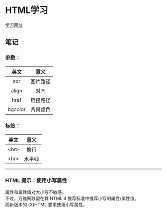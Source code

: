 # HTML学习
[学习网址](http://www.w3school.com.cn/html/index.asp)
## 笔记
### 参数：
  
   |英文|意义|
   |:--:|:--:|
   |scr|图片路径| 
   |align|对齐|
   |href|链接路径| 
   |bgcolor|背景颜色|

### 标签：

   |英文|意义|
   |:--:|:--:|
   |\<br>|换行| 
   |\<hr>|水平线|

<hr/>

### HTML 提示：使用小写属性  
属性和属性值对大小写不敏感。  
不过，万维网联盟在其 HTML 4 推荐标准中推荐小写的属性/属性值。  
而新版本的 (X)HTML 要求使用小写属性。  
